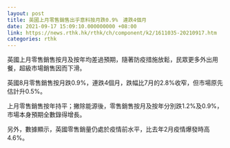 ```yaml
---
layout: post
title: 英國上月零售銷售出乎意料按月跌0.9%　連跌4個月
date: 2021-09-17 15:09:10.000000000 +08:00
link: https://news.rthk.hk/rthk/ch/component/k2/1611035-20210917.htm
categories: rthk
---
```


英國上月零售銷售按月及按年均差過預期，隨著防疫措施放鬆，民眾更多外出用餐，超級市場銷售因而下滑。

英國8月零售銷售按月跌0.9%，連跌4個月，跌幅比7月的2.8%收窄，但市場原先估計升0.5%。

上月零售銷售按年持平；撇除能源後，零售銷售按月及按年分別跌1.2%及0.9%，市場本身預期全數錄得增長。

另外，數據顯示，英國零售銷量仍處於疫情前水平，比去年2月疫情爆發時高4.6%。
